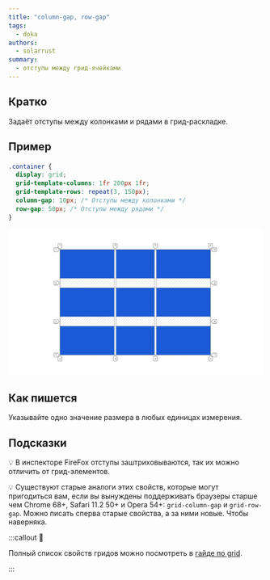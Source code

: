 ```yaml
---
title: "column-gap, row-gap"
tags:
  - doka
authors:
  - solarrust
summary:
  - отступы между грид-ячейками
---
```


## Кратко

Задаёт отступы между колонками и рядами в грид-раскладке.

## Пример

```css
.container {
  display: grid;
  grid-template-columns: 1fr 200px 1fr;
  grid-template-rows: repeat(3, 150px);
  column-gap: 10px; /* Отступы между колонками */
  row-gap: 50px; /* Отступы между рядами */
}
```

![Пример реализации свойств column-gap / row-gap](images/1.png)

## Как пишется

Указывайте одно значение размера в любых единицах измерения.

## Подсказки

💡 В инспекторе FireFox отступы заштриховываются, так их можно отличить от грид-элементов.

💡 Существуют старые аналоги этих свойств, которые могут пригодиться вам, если вы вынуждены поддерживать браузеры старше чем Chrome 68+, Safari 11.2 50+ и Opera 54+: `grid-column-gap` и `grid-row-gap`. Можно писать сперва старые свойства, а за ними новые. Чтобы наверняка.

:::callout 📝

Полный список свойств гридов можно посмотреть в [гайде по grid](/css/articles/grid-guide/).

:::
